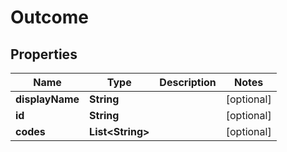 

# Outcome


## Properties

| Name | Type | Description | Notes |
|------------ | ------------- | ------------- | -------------|
|**displayName** | **String** |  |  [optional] |
|**id** | **String** |  |  [optional] |
|**codes** | **List&lt;String&gt;** |  |  [optional] |




